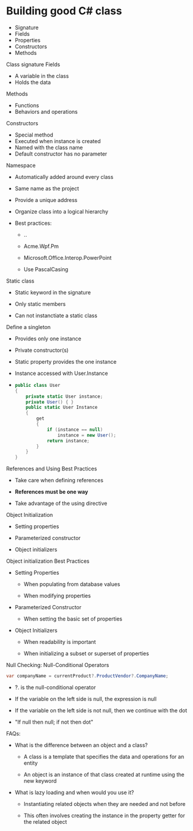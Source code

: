 # Building good C# class

- Signature
- Fields
- Properties
- Constructors
- Methods

Class signature
Fields

- A variable in the class
- Holds the data

Methods

- Functions
- Behaviors and operations

Constructors

- Special method
- Executed     when instance is created
- Named with the class name
- Default constructor has no parameter

Namespace 

- Automatically added around every class

- Same name as the project

- Provide a unique address 

- Organize class into a logical hierarchy

- Best practices:
  
  - <company>.<technology>.<feature>
  
  - Acme.Wpf.Pm
  
  - Microsoft.Office.Interop.PowerPoint
  
  - Use PascalCasing

Static class

- Static keyword in the signature

- Only static members

- Can not instanctiate a static class

Define a singleton

- Provides only one instance

- Private constructor(s)

- Static property provides the one instance

- Instance accessed with User.Instance

- ```csharp
  public class User
  {
      private static User instance;
      private User() { }
      public static User Instance
      {
          get
          {
              if (instance == null)
                  instance = new User();
              return instance;
          }
      }
  }
  ```

References and Using Best Practices

- Take care when defining references

- **References must be one way**

- Take advantage of the using directive

Object Initialization

- Setting properties

- Parameterized constructor

- Object initializers

Object initialization Best Practices

- Setting Properties
  
  - When populating from database values
  
  - When modifying properties

- Parameterized Constructor
  
  - When setting the basic set of properties

- Object Initializers
  
  - When readability is important
  
  - When initializing a subset or superset of properties

Null Checking: Null-Conditional Operators

```csharp
var companyName = currentProduct?.ProductVendor?.CompanyName;
```

- ?. is the null-conditional operator

- If the variable on the left side is null, the expression is null

- If the variable on the left side is not null, then we continue with the dot

- "If null then null; if not then dot"

FAQs:

- What is the difference between an object and a class?
  
  - A class is a template that specifies the data and operations for an entity
  
  - An object is an instance of that class created at runtime using the new keyword

- What is lazy loading and when would you use it?
  
  - Instantiating related objects when they are needed and not before
  
  - This often involves creating the instance in the property getter for the related object